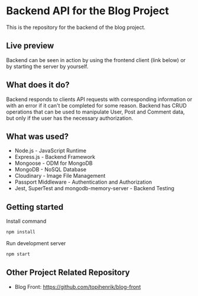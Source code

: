 # Backend API for the Blog Project
This is the repository for the backend of the blog project. 

## Live preview
Backend can be seen in action by using the frontend client (link below) or by starting the server by yourself.

## What does it do?
Backend responds to clients API requests with corresponding information or with an error if it can't be completed for some reason. Backend has CRUD operations that can be used to manipulate User, Post and Comment data, but only if the user has the necessary authorization.

## What was used?
* Node.js - JavaScript Runtime
* Express.js - Backend Framework
* Mongoose - ODM for MongoDB
* MongoDB - NoSQL Database
* Cloudinary - Image File Management
* Passport Middleware - Authentication and Authorization
* Jest, SuperTest and mongodb-memory-server - Backend Testing

## Getting started
Install command
```bash
npm install
```
Run development server
```bash
npm start
```

## Other Project Related Repository
* Blog Front: https://github.com/topihenrik/blog-front
